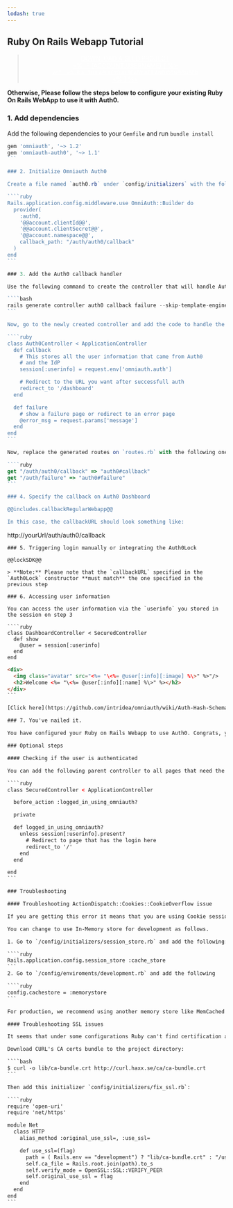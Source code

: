 ```yaml
---
lodash: true
---
```


## Ruby On Rails Webapp Tutorial

<div class="package" style="text-align: center;">
  <blockquote>
    <a href="@@base_url@@/ruby-auth0/master/create-package?path=examples/ruby-on-rails-webapp&type=server@@account.clientParam@@" class="btn btn-lg btn-success btn-package" style="text-transform: uppercase; color: white">
      <span style="display: block">Download a Seed project</span>
      <% if (account.userName) { %>
      <span class="smaller" style="display:block; font-size: 11px">with your Auth0 API Keys already set and configured</span>
      <% } %>
    </a>
  </blockquote>
</div>

**Otherwise, Please follow the steps below to configure your existing Ruby On Rails WebApp to use it with Auth0.**

### 1. Add dependencies

Add the following dependencies to your `Gemfile` and run `bundle install`

````js
gem 'omniauth', '~> 1.2'
gem 'omniauth-auth0', '~> 1.1'
```

### 2. Initialize Omniauth Auth0

Create a file named `auth0.rb` under `config/initializers` with the following content:

````ruby
Rails.application.config.middleware.use OmniAuth::Builder do
  provider(
    :auth0,
    '@@account.clientId@@',
    '@@account.clientSecret@@',
    '@@account.namespace@@',
    callback_path: "/auth/auth0/callback"
  )
end
```

### 3. Add the Auth0 callback handler

Use the following command to create the controller that will handle Auth0 callback:

````bash
rails generate controller auth0 callback failure --skip-template-engine --skip-assets
```

Now, go to the newly created controller and add the code to handle the success and failure of the callback.

````ruby
class Auth0Controller < ApplicationController
  def callback
    # This stores all the user information that came from Auth0
    # and the IdP
    session[:userinfo] = request.env['omniauth.auth']

    # Redirect to the URL you want after successfull auth
    redirect_to '/dashboard'
  end

  def failure
    # show a failure page or redirect to an error page
    @error_msg = request.params['message']
  end
end
```

Now, replace the generated routes on `routes.rb` with the following ones:

````ruby
get "/auth/auth0/callback" => "auth0#callback"
get "/auth/failure" => "auth0#failure"
```

### 4. Specify the callback on Auth0 Dashboard

@@includes.callbackRegularWebapp@@

In this case, the callbackURL should look something like:

````
http://yourUrl/auth/auth0/callback
```
### 5. Triggering login manually or integrating the Auth0Lock

@@lockSDK@@

> **Note:** Please note that the `callbackURL` specified in the `Auth0Lock` constructor **must match** the one specified in the previous step

### 6. Accessing user information

You can access the user information via the `userinfo` you stored in the session on step 3

````ruby
class DashboardController < SecuredController
  def show
    @user = session[:userinfo]
  end
end
```

````html
<div>
  <img class="avatar" src="<%= "\<%= @user[:info][:image] %\>" %>"/>
  <h2>Welcome <%= "\<%= @user[:info][:name] %\>" %></h2>
</div>
```

[Click here](https://github.com/intridea/omniauth/wiki/Auth-Hash-Schema) to check all the information that the userinfo hash has.

### 7. You've nailed it.

You have configured your Ruby on Rails Webapp to use Auth0. Congrats, you're awesome!

### Optional steps

#### Checking if the user is authenticated

You can add the following parent controller to all pages that need the user to be authenticated:

````ruby
class SecuredController < ApplicationController

  before_action :logged_in_using_omniauth?

  private

  def logged_in_using_omniauth?
    unless session[:userinfo].present?
      # Redirect to page that has the login here
      redirect_to '/'
    end
  end

end
```

### Troubleshooting

#### Troubleshooting ActionDispatch::Cookies::CookieOverflow issue

If you are getting this error it means that you are using Cookie sessions and since you are storing the whole profile it overflows the max-size of 4K.

You can change to use In-Memory store for development as follows.

1. Go to `/config/initializers/session_store.rb` and add the following:

````ruby
Rails.application.config.session_store :cache_store
```
2. Go to `/config/enviroments/development.rb` and add the following

````ruby
config.cachestore = :memorystore
```

For production, we recommend using another memory store like MemCached or something similar

#### Troubleshooting SSL issues

It seems that under some configurations Ruby can't find certification authority certificates (CA Certs).

Download CURL's CA certs bundle to the project directory:

````bash
$ curl -o lib/ca-bundle.crt http://curl.haxx.se/ca/ca-bundle.crt
```

Then add this initializer `config/initializers/fix_ssl.rb`:

````ruby
require 'open-uri'
require 'net/https'

module Net
  class HTTP
    alias_method :original_use_ssl=, :use_ssl=

    def use_ssl=(flag)
      path = ( Rails.env == "development") ? "lib/ca-bundle.crt" : "/usr/lib/ssl/certs/ca-certificates.crt"
      self.ca_file = Rails.root.join(path).to_s
      self.verify_mode = OpenSSL::SSL::VERIFY_PEER
      self.original_use_ssl = flag
    end
  end
end
```
